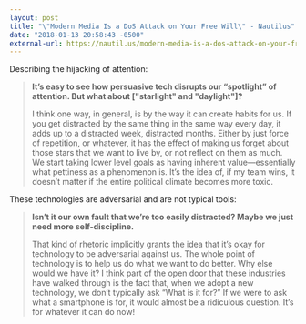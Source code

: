 ```yaml
---
layout: post
title: "\"Modern Media Is a DoS Attack on Your Free Will\" - Nautilus"
date: "2018-01-13 20:58:43 -0500"
external-url: https://nautil.us/modern-media-is-a-dos-attack-on-your-free-will-236806/
---
```


Describing the hijacking of attention:

> **It’s easy to see how persuasive tech disrupts our “spotlight” of
> attention. But what about ["starlight" and "daylight"]?**
>
> I think one way, in general, is by the way it can create habits for us.
> If you get distracted by the same thing in the same way every day, it
> adds up to a distracted week, distracted months. Either by just force of
> repetition, or whatever, it has the effect of making us forget about
> those stars that we want to live by, or not reflect on them as much. We
> start taking lower level goals as having inherent value—essentially what
> pettiness as a phenomenon is. It’s the idea of, if my team wins, it
> doesn’t matter if the entire political climate becomes more toxic.

These technologies are adversarial and are not typical tools:

> **Isn’t it our own fault that we’re too easily distracted? Maybe we just
> need more self-discipline.**
>
> That kind of rhetoric implicitly grants the idea that it’s okay for
> technology to be adversarial against us. The whole point of technology is
> to help us do what we want to do better. Why else would we have it? I
> think part of the open door that these industries have walked through is
> the fact that, when we adopt a new technology, we don’t typically ask
> “What is it for?” If we were to ask what a smartphone is for, it would
> almost be a ridiculous question. It’s for whatever it can do now!
